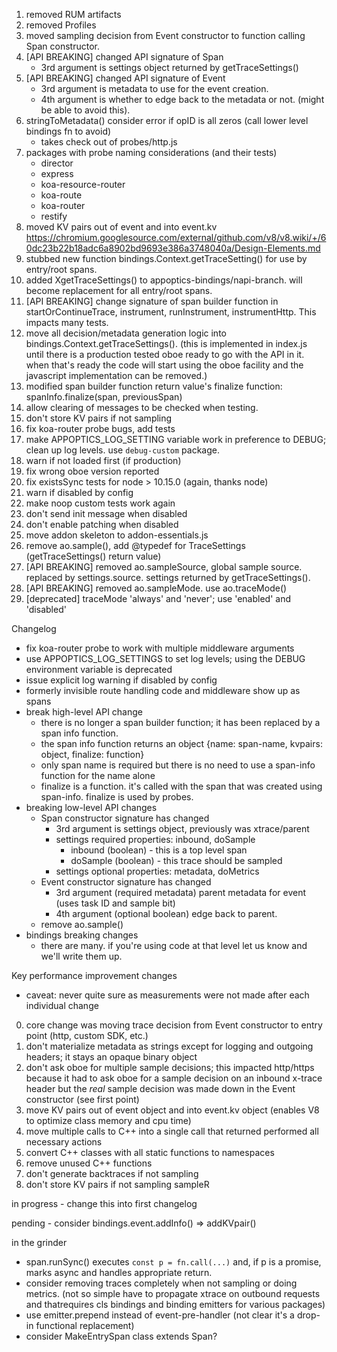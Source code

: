 1. removed RUM artifacts
2. removed Profiles
3. moved sampling decision from Event constructor to function calling Span constructor.
4. [API BREAKING] changed API signature of Span
    - 3rd argument is settings object returned by getTraceSettings()
5. [API BREAKING] changed API signature of Event
    - 3rd argument is metadata to use for the event creation.
    - 4th argument is whether to edge back to the metadata or not. (might be able to avoid this).
6. stringToMetadata() consider error if opID is all zeros (call lower level bindings fn to avoid)
    - takes check out of probes/http.js
7. packages with probe naming considerations (and their tests)
    - director
    - express
    - koa-resource-router
    - koa-route
    - koa-router
    - restify
8. moved KV pairs out of event and into event.kv https://chromium.googlesource.com/external/github.com/v8/v8.wiki/+/60dc23b22b18adc6a8902bd9693e386a3748040a/Design-Elements.md
9. stubbed new function bindings.Context.getTraceSetting() for use by entry/root spans.
10. added XgetTraceSettings() to appoptics-bindings/napi-branch. will become replacement for all entry/root spans.
11. [API BREAKING] change signature of span builder function in startOrContinueTrace, instrument, runInstrument, instrumentHttp. This impacts many tests.
12. move all decision/metadata generation logic into bindings.Context.getTraceSettings(). (this is implemented in index.js until there is a production tested oboe ready to go with the API in it. when that's ready the code will start using the oboe facility and the javascript implementation can be removed.)
13. modified span builder function return value's finalize function: spanInfo.finalize(span, previousSpan)
14. allow clearing of messages to be checked when testing.
15. don't store KV pairs if not sampling
16. fix koa-router probe bugs, add tests
17. make APPOPTICS_LOG_SETTING variable work in preference to DEBUG; clean up log levels. use `debug-custom` package.
18. warn if not loaded first (if production)
19. fix wrong oboe version reported
20. fix existsSync tests for node > 10.15.0 (again, thanks node)
21. warn if disabled by config
22. make noop custom tests work again
23. don't send init message when disabled
24. don't enable patching when disabled
25. move addon skeleton to addon-essentials.js
26. remove ao.sample(), add @typedef for TraceSettings (getTraceSettings() return value)
27. [API BREAKING] removed ao.sampleSource, global sample source. replaced by settings.source. settings returned by getTraceSettings().
28. [API BREAKING] removed ao.sampleMode. use ao.traceMode()
29. [deprecated] traceMode 'always' and 'never'; use 'enabled' and 'disabled'

Changelog
- fix koa-router probe to work with multiple middleware arguments
- use APPOPTICS_LOG_SETTINGS to set log levels; using the DEBUG environment variable is deprecated
- issue explicit log warning if disabled by config
- formerly invisible route handling code and middleware show up as spans
- break high-level API change
    - there is no longer a span builder function; it has been replaced by a span info function.
    - the span info function returns an object {name: span-name, kvpairs: object, finalize: function}
    - only span name is required but there is no need to use a span-info function for the name alone
    - finalize is a function. it's called with the span that was created using span-info. finalize is used by probes.
- breaking low-level API changes
    - Span constructor signature has changed
        - 3rd argument is settings object, previously was xtrace/parent
        - settings required properties: inbound, doSample
            - inbound (boolean) - this is a top level span
            - doSample (boolean) - this trace should be sampled
        - settings optional properties: metadata, doMetrics
    - Event constructor signature has changed
        - 3rd argument (required metadata) parent metadata for event (uses task ID and sample bit)
        - 4th argument (optional boolean) edge back to parent.
    - remove ao.sample()
- bindings breaking changes
    - there are many. if you're using code at that level let us know and we'll write them up.


Key performance improvement changes
- caveat: never quite sure as measurements were not made after each individual change
0) core change was moving trace decision from Event constructor to entry point (http, custom SDK, etc.)
1) don't materialize metadata as strings except for logging and outgoing headers; it stays an opaque binary object
2) don't ask oboe for multiple sample decisions; this impacted http/https because it had to ask oboe for a sample decision on an inbound x-trace header but the *real* sample decision was made down in the Event constructor (see first point)
3) move KV pairs out of event object and into event.kv object (enables V8 to optimize class memory and cpu time)
4) move multiple calls to C++ into a single call that returned performed all necessary actions
5) convert C++ classes with all static functions to namespaces
6) remove unused C++ functions
7) don't generate backtraces if not sampling
8) don't store KV pairs if not sampling
sampleR


in progress
    - change this into first changelog

pending
    - consider bindings.event.addInfo() => addKVpair()

in the grinder
- span.runSync() executes `const p = fn.call(...)` and, if p is a promise, marks async and handles appropriate return.
- consider removing traces completely when not sampling or doing metrics. (not so simple have to propagate xtrace on outbound requests and thatrequires cls bindings and binding emitters for various packages)
- use emitter.prepend instead of event-pre-handler (not clear it's a drop-in functional replacement)
- consider MakeEntrySpan class extends Span?
